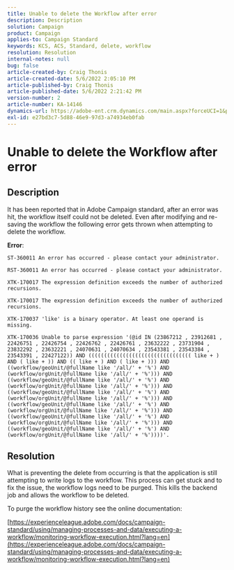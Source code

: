 ```yaml
---
title: Unable to delete the Workflow after error
description: Description
solution: Campaign
product: Campaign
applies-to: Campaign Standard
keywords: KCS, ACS, Standard, delete, workflow
resolution: Resolution
internal-notes: null
bug: false
article-created-by: Craig Thonis
article-created-date: 5/6/2022 2:05:10 PM
article-published-by: Craig Thonis
article-published-date: 5/6/2022 2:21:42 PM
version-number: 2
article-number: KA-14146
dynamics-url: https://adobe-ent.crm.dynamics.com/main.aspx?forceUCI=1&pagetype=entityrecord&etn=knowledgearticle&id=4130ca86-45cd-ec11-a7b5-6045bd00d4f5
exl-id: e27bd3c7-5d88-46e9-97d3-a74934eb0fab
---
```

# Unable to delete the Workflow after error

## Description


It has been reported that in Adobe Campaign standard, after an error was hit, the workflow itself could not be deleted. Even after modifying and re-saving the workflow the following error gets thrown when attempting to delete the workflow.

<b>Error</b>:

```
ST-360011 An error has occurred - please contact your administrator.

RST-360011 An error has occurred - please contact your administrator.

XTK-170017 The expression definition exceeds the number of authorized recursions.

XTK-170017 The expression definition exceeds the number of authorized recursions.

XTK-170037 'like' is a binary operator. At least one operand is missing.

XTK-170036 Unable to parse expression '(@id IN (23867212 , 23912681 , 22426751 , 22426754 , 22426762 , 22426761 , 23632222 , 23731904 , 23832292 , 23632221 , 24070631 , 24070634 , 23543381 , 23543384 , 23543391 , 22427122)) AND ((((((((((((((((((((((((((((((((( like + ) AND ( like + )) AND (( like + ) AND ( like + ))) AND ((workflow/geoUnit/@fullName like '/all/' + '%') AND (workflow/orgUnit/@fullName like '/all/' + '%'))) AND ((workflow/geoUnit/@fullName like '/all/' + '%') AND (workflow/orgUnit/@fullName like '/all/' + '%'))) AND ((workflow/geoUnit/@fullName like '/all/' + '%') AND (workflow/orgUnit/@fullName like '/all/' + '%'))) AND ((workflow/geoUnit/@fullName like '/all/' + '%') AND (workflow/orgUnit/@fullName like '/all/' + '%'))) AND ((workflow/geoUnit/@fullName like '/all/' + '%') AND (workflow/orgUnit/@fullName like '/all/' + '%'))) AND ((workflow/geoUnit/@fullName like '/all/' + '%') AND (workflow/orgUnit/@fullName like '/all/' + '%'))))'.
```



## Resolution


What is preventing the delete from occurring is that the application is still attempting to write logs to the workflow. This process can get stuck and to fix the issue, the workflow logs need to be purged. This kills the backend job and allows the workflow to be deleted.



To purge the workflow history see the online documentation:

[https://experienceleague.adobe.com/docs/campaign-standard/using/managing-processes-and-data/executing-a-workflow/monitoring-workflow-execution.html?lang=en](https://experienceleague.adobe.com/docs/campaign-standard/using/managing-processes-and-data/executing-a-workflow/monitoring-workflow-execution.html?lang=en)
